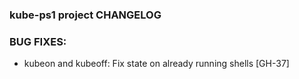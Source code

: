 ### kube-ps1 project CHANGELOG

### BUG FIXES:

* kubeon and kubeoff: Fix state on already running shells  [GH-37]
